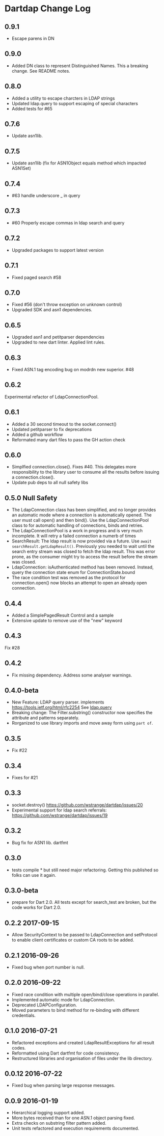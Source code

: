 # Dartdap Change Log

## 0.9.1
- Escape parens in DN


## 0.9.0
- Added DN class to represent Distinguished Names. This a breaking change. See README notes.


## 0.8.0
- Added a utility to escape charcters in LDAP strings
- Updated ldap.query to support escaping of special characters
- Added tests for #65

## 0.7.6

- Update asn1lib.

## 0.7.5

- Update asn1lib (fix for ASN1Object equals method which impacted ASN1Set)

## 0.7.4

- #63 handle underscore _ in query

## 0.7.3

- #60 Properly escape commas in ldap search and query

## 0.7.2

- Upgraded packages to support latest version

## 0.7.1

- Fixed paged search #58

## 0.7.0

- Fixed #56 (don't throw exception on unknown control)
- Upgraded SDK and asn1 dependencies.

## 0.6.5

- Upgraded asn1 and petitparser dependencies
- Upgraded to new dart linter. Applied lint rules.

## 0.6.3

- Fixed ASN.1 tag encoding bug on modrdn new superior. #48

## 0.6.2

Experimental refactor of LdapConnectionPool.

## 0.6.1

- Added a 30 second timeout to the socket.connect()
- Updated petitparser to fix deprecations
- Added a github workflow
- Reformated many dart files to pass the GH action check

## 0.6.0

- Simplfied connection.close(). Fixes #40. This delegates more responsibility to the library user
  to consume all the results before issuing a connection.close().
- Update pub deps to all null safety libs

## 0.5.0 Null Safety

- The LdapConnection class has been simplified, and no longer provides an automatic mode where a connection
  is automatically opened. The user must call open() and then bind(). Use the LdapConnectionPool class to
  for automatic handling of connections, binds and retries.
- The LdapConnectionPool is a work in progress and is very much incomplete. It will retry a failed connection
  a numerb of times
- SearchResult: The ldap result is now provided via a future. Use `await searchResult.getLdapResult()`.
  Previously you needed to wait until the search entry stream was closed to fetch the ldap result. This was
  error prone, as the consumer might try to access the result before the stream was closed.
- LdapConnection: isAuthenticated method has been removed. Instead, query the connection state enum for
  ConnectionState.bound
- The race condition test was removed as the protocol for connection.open() now blocks an attempt to open an already
  open connection.

## 0.4.4

- Added a SimplePagedResult Control and a sample
- Extensive update to remove use of the "new" keyword

## 0.4.3

Fix #28

## 0.4.2

- Fix missing dependency. Address some analyser warnings.

## 0.4.0-beta

- New Feature: LDAP query parser. implements <https://tools.ietf.org/html/rfc2254>
  See [ldap.query](https://pub.dev/documentation/dartdap/latest/dartdap/LdapConnection/query.html)
- Breaking change: The Filter.substring() constructor now specifies the attribute and patterns
  separately.
- Rorganized to use library imports and move away form using `part of`.

## 0.3.5

- Fix #22

## 0.3.4

- Fixes for #21

## 0.3.3

- socket.destroy() <https://github.com/wstrange/dartdap/issues/20>
- Experimental support for ldap search referrals: <https://github.com/wstrange/dartdap/issues/19>

## 0.3.2

- Bug fix for ASN1 lib. dartfmt

## 0.3.0

- tests compile \* but still need major refactoring. Getting this published so folks can use it again.

## 0.3.0-beta

- prepare for Dart 2.0. All tests except for search_test are broken, but the code works for Dart 2.0.

## 0.2.2 2017-09-15

- Allow SecurityContext to be passed to LdapConnection and setProtocol to enable
  client certificates or custom CA roots to be added.

## 0.2.1 2016-09-26

- Fixed bug when port number is null.

## 0.2.0 2016-09-22

- Fixed race condition with multiple open/bind/close operations in parallel.
- Implemented automatic mode for LdapConnection.
- Deprecated LDAPConfiguration.
- Moved parameters to bind method for re-binding with different credentials.

## 0.1.0 2016-07-21

- Refactored exceptions and created LdapResultExceptions for all result codes.
- Reformatted using Dart dartfmt for code consistency.
- Restructured libraries and organisation of files under the lib directory.

## 0.0.12 2016-07-22

- Fixed bug when parsing large response messages.

## 0.0.9 2016-01-19

- Hierarchical logging support added.
- More bytes received than for one ASN.1 object parsing fixed.
- Extra checks on substring filter pattern added.
- Unit tests refactored and execution requirements documented.
